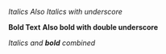 *Italics*
_Also Italics with underscore_

**Bold Text**
__Also bold with double underscore__

_Italics and **bold** combined_
